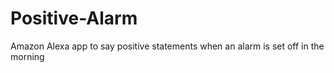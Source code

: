 # Positive-Alarm
Amazon Alexa app to say positive statements when an alarm is set off in the morning
